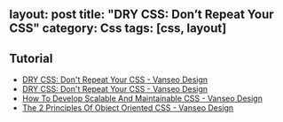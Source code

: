 layout: post
title: "DRY CSS: Don’t Repeat Your CSS"
category: Css
tags: [css, layout]
---

## Tutorial

- [DRY CSS: Don't Repeat Your CSS - Vanseo Design](http://www.vanseodesign.com/css/dry-principles/)
- [DRY CSS: Don't Repeat Your CSS - Vanseo Design](http://www.vanseodesign.com/css/dry-principles/)
- [How To Develop Scalable And Maintainable CSS - Vanseo Design](http://www.vanseodesign.com/css/scalable-maintainable/)
- [The 2 Principles Of Object Oriented CSS - Vanseo Design](http://www.vanseodesign.com/css/object-oriented-css/)